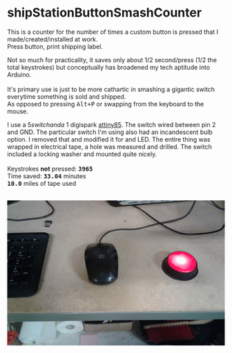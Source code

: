 # shipStationButtonSmashCounter<br>
This is a counter for the number of times a custom button is pressed that I made/created/installed at work.<br>
Press button, print shipping label.

Not so much for practicality, it saves only about 1/2 second/press (1/2 the total keystrokes) but conceptually has broadened my tech aptitude into Arduino.<br>
<br>
It's primary use is just to be more cathartic in smashing a gigantic switch everytime something is sold and shipped. <br>
As opposed to pressing <kbd>Alt+P</kbd> or swapping from the keyboard to the mouse. <br>

I use a $5 switch and a ~$1 digispark <a href='https://www.aliexpress.com/item/Free-shipping-1PCS-LOT-GY-Digispark-kickstarter-miniature-minimal-development-board-ATTINY85-module-for-Arduino-usb/32673631021.html?spm=2114.13010608.0.0.U4yBFt'>attiny85</a>. The switch wired between pin 2 and GND. The particular switch I'm using also had an incandescent bulb option. I removed that and modified it for and LED. The entire thing was wrapped in electrical tape, a hole was measured and drilled. The switch included a locking washer and mounted quite nicely.<br>
<br>
Keystrokes **not** pressed: **<kbd>3965</kbd>**<br>
Time saved: **<kbd>33.04</kbd>** minutes<br>
**<kbd>10.0</kbd>** miles of tape used<br>
<br>
<center><img src='https://github.com/BiTinerary/shipStationButtonSmash/blob/master/20170414_124519.jpg'></center>
